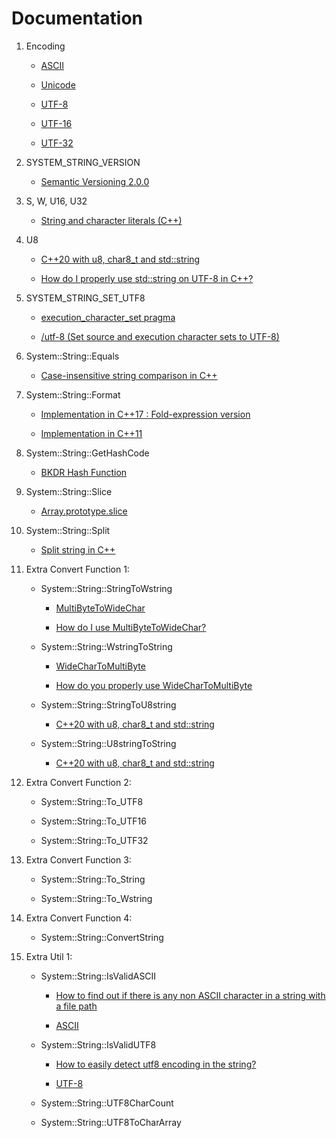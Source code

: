 # Documentation

1. Encoding

    * [ASCII](https://en.wikipedia.org/wiki/ASCII)

    * [Unicode](https://en.wikipedia.org/wiki/Unicode)

    * [UTF-8](https://en.wikipedia.org/wiki/UTF-8)

    * [UTF-16](https://en.wikipedia.org/wiki/UTF-16)

    * [UTF-32](https://en.wikipedia.org/wiki/UTF-32)

1. SYSTEM_STRING_VERSION

    * [Semantic Versioning 2.0.0](https://semver.org/)

1. S, W, U16, U32

    * [String and character literals (C++)](https://learn.microsoft.com/en-us/cpp/cpp/string-and-character-literals-cpp?view=msvc-170)

1. U8

    * [C++20 with u8, char8_t and std::string](https://stackoverflow.com/questions/56833000/c20-with-u8-char8-t-and-stdstring)

    * [How do I properly use std::string on UTF-8 in C++?](https://stackoverflow.com/questions/50403342/how-do-i-properly-use-stdstring-on-utf-8-in-c)

1. SYSTEM_STRING_SET_UTF8

    * [execution_character_set pragma](https://learn.microsoft.com/en-us/cpp/preprocessor/execution-character-set?view=msvc-170)

    * [/utf-8 (Set source and execution character sets to UTF-8)](https://learn.microsoft.com/en-us/cpp/build/reference/utf-8-set-source-and-executable-character-sets-to-utf-8?view=msvc-170)

1. System::String::Equals

    * [Case-insensitive string comparison in C++](https://stackoverflow.com/questions/11635/case-insensitive-string-comparison-in-c)

1. System::String::Format

    * [Implementation in C++17 : Fold-expression version](https://codereview.stackexchange.com/questions/269425/implementing-stdformat)

    * [Implementation in C++11](https://www.cnblogs.com/qicosmos/p/4325949.html)

1. System::String::GetHashCode

    * [BKDR Hash Function](https://byvoid.com/zhs/blog/string-hash-compare/)

1. System::String::Slice

    * [Array.prototype.slice](https://developer.mozilla.org/en-US/docs/Web/JavaScript/Reference/Global_Objects/Array/slice)

1. System::String::Split

    * [Split string in C++](https://stackoverflow.com/questions/14265581/parse-split-a-string-in-c-using-string-delimiter-standard-c)

1. Extra Convert Function 1:

    * System::String::StringToWstring

        * [MultiByteToWideChar](https://learn.microsoft.com/en-us/windows/win32/api/stringapiset/nf-stringapiset-multibytetowidechar)

        * [How do I use MultiByteToWideChar?](https://stackoverflow.com/questions/6693010/how-do-i-use-multibytetowidechar)

    * System::String::WstringToString

        * [WideCharToMultiByte](https://learn.microsoft.com/en-us/windows/win32/api/stringapiset/nf-stringapiset-widechartomultibyte)

        * [How do you properly use WideCharToMultiByte](https://stackoverflow.com/questions/215963/how-do-you-properly-use-widechartomultibyte)

    * System::String::StringToU8string

        * [C++20 with u8, char8_t and std::string](https://stackoverflow.com/questions/56833000/c20-with-u8-char8-t-and-stdstring)

    * System::String::U8stringToString

        * [C++20 with u8, char8_t and std::string](https://stackoverflow.com/questions/56833000/c20-with-u8-char8-t-and-stdstring)

1. Extra Convert Function 2:

    * System::String::To_UTF8

    * System::String::To_UTF16

    * System::String::To_UTF32

1. Extra Convert Function 3:

    * System::String::To_String

    * System::String::To_Wstring

1. Extra Convert Function 4:

    * System::String::ConvertString

1. Extra Util 1:

    * System::String::IsValidASCII

        * [How to find out if there is any non ASCII character in a string with a file path](https://stackoverflow.com/questions/48212992/how-to-find-out-if-there-is-any-non-ascii-character-in-a-string-with-a-file-path)

        * [ASCII](https://en.wikipedia.org/wiki/ASCII)

    * System::String::IsValidUTF8

        * [How to easily detect utf8 encoding in the string?](https://stackoverflow.com/questions/28270310/how-to-easily-detect-utf8-encoding-in-the-string)

        * [UTF-8](https://en.wikipedia.org/wiki/UTF-8)

    * System::String::UTF8CharCount

    * System::String::UTF8ToCharArray
